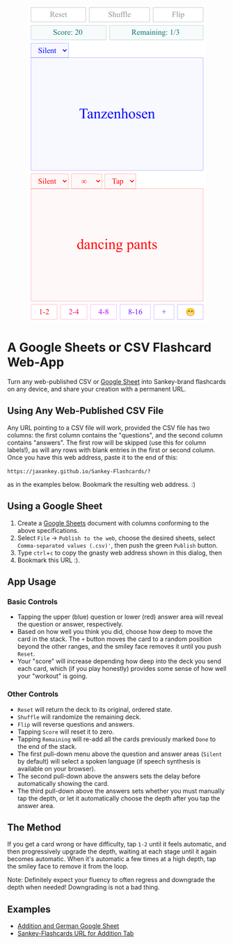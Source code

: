 <p align="center"><img src="https://github.com/jaxankey/Sankey-Flashcards/raw/main/screenshots/screenshot.png"></p>

# A Google Sheets or CSV Flashcard Web-App

Turn any web-published CSV or [Google Sheet](https://docs.google.com/spreadsheets/u/0/) into Sankey-brand flashcards on any device, and share your creation with a permanent URL.

## Using Any Web-Published CSV File

Any URL pointing to a CSV file will work, provided the CSV file has two columns: the first column contains the "questions", and the second column contains "answers". The first row will be skipped (use this for column labels!), as will any rows with blank entries in the first or second column. Once you have this web address, paste it to the end of this: 

`https://jaxankey.github.io/Sankey-Flashcards/?` 

as in the examples below. Bookmark the resulting web address. :)

## Using a Google Sheet

 1. Create a [Google Sheets](https://docs.google.com/spreadsheets/u/0/) document with columns conforming to the above specifications.
 2. Select `File` -> `Publish to the web`, choose the desired sheets, select `Comma-separated values (.csv)'`, then push the green `Publish` button.
 3. Type `ctrl`+`c` to copy the gnasty web address shown in this dialog, then
 4. Bookmark this URL :).

## App Usage

### Basic Controls

 * Tapping the upper (blue) question or lower (red) answer area will reveal the question or answer, respectively.
 * Based on how well you think you did, choose how deep to move the card in the stack. The `+` button moves the card to a random position beyond the other ranges, and the smiley face removes it until you push `Reset`.
 * Your "score" will increase depending how deep into the deck you send each card, which (if you play honestly) provides some sense of how well your "workout" is going. 

### Other Controls

 * `Reset` will return the deck to its original, ordered state.
 * `Shuffle` will randomize the remaining deck.
 * `Flip` will reverse questions and answers.
 * Tapping `Score` will reset it to zero.
 * Tapping `Remaining` will re-add all the cards previously marked `Done` to the end of the stack.
 * The first pull-down menu above the question and answer areas (`Silent` by default) will select a spoken language (if speech synthesis is available on your browser).
 * The second pull-down above the answers sets the delay before automatically showing the card.
 * The third pull-down above the answers sets whether you must manually tap the depth, or let it automatically choose the depth after you tap the answer area.

## The Method

If you get a card wrong or have difficulty, tap `1-2` until it feels automatic, and then progressively upgrade the depth, waiting at each stage until it again becomes automatic. When it's automatic a few times at a high depth, tap the smiley face to remove it from the loop. 

Note: Definitely expect your fluency to often regress and downgrade the depth when needed! Downgrading is not a bad thing.

## Examples
 * [Addition and German Google Sheet](https://docs.google.com/spreadsheets/d/1IfWy8aefe9aNUO3OJ2bKv2Vtb28eEx2XUfMyYPiZv8c/)
 * [Sankey-Flashcards URL for Addition Tab](https://jaxankey.github.io/Sankey-Flashcards/?https://docs.google.com/spreadsheets/d/e/2PACX-1vRucOWbqLrh-TtaDR0-vazl4rVXhWk0BqR5_5rsFNV3698zid1JQuK_n-2lVUogwxl1OvGpVkQ3zg6L/pub?gid=0&single=true&output=csv)
